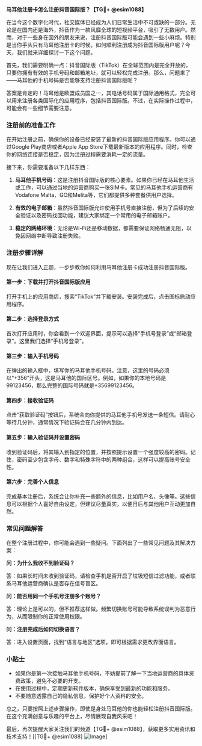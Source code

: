 **马耳他注册卡怎么注册抖音国际版？【TG💪+ @esim1088】**

在当今这个数字化时代，社交媒体已经成为人们日常生活中不可或缺的一部分。无论是在国内还是海外，抖音作为一款风靡全球的短视频平台，吸引了无数用户。然而，对于一些身在国外的朋友来说，注册抖音国际版可能会遇到一些小麻烦。特别是当你手头只有马耳他注册卡的时候，如何顺利注册成为抖音国际版用户呢？今天，我们就来详细探讨一下这个问题。

首先，我们需要明确一点：抖音国际版（TikTok）在全球范围内是完全开放的，只要你拥有有效的手机号码和邮箱地址，就可以轻松完成注册。那么，问题来了——马耳他的手机号码是否能够支持注册抖音国际版呢？

答案是肯定的！马耳他是欧盟成员国之一，其电话号码属于国际通用格式，完全可以用来注册各类国际化的应用程序，包括抖音国际版。不过，在实际操作过程中，可能会有一些细节需要注意。

### 注册前的准备工作

在开始注册之前，确保你的设备已经安装了最新的抖音国际版应用程序。你可以通过Google Play商店或者Apple App Store下载最新版本的应用程序。同时，检查你的网络连接是否稳定，因为注册过程需要消耗一定的流量。

接下来，你需要准备以下几样东西：

1. **马耳他手机号码**：这是注册抖音国际版的核心要素。如果你已经在马耳他生活或工作，可以通过当地的运营商购买一张SIM卡。常见的马耳他手机运营商有Vodafone Malta、GO和Melita等，它们都提供多种套餐供用户选择。

2. **有效的电子邮箱**：虽然抖音国际版允许使用手机号直接注册，但为了后续的安全验证以及密码找回功能，建议大家绑定一个常用的电子邮箱账户。

3. **稳定的网络环境**：无论是Wi-Fi还是移动数据，都需要保证网络畅通无阻，以免因网络中断导致注册失败。

### 注册步骤详解

现在让我们进入正题，一步步教你如何利用马耳他注册卡成功注册抖音国际版。

#### 第一步：下载并打开抖音国际版应用

打开手机上的应用商店，搜索“TikTok”并下载安装。安装完成后，点击图标启动应用程序。

#### 第二步：选择登录方式

首次打开应用时，你会看到一个欢迎界面，提示可以选择“手机号登录”或“邮箱登录”。这里我们选择“手机号登录”。

#### 第三步：输入手机号码

在弹出的输入框中，填写你的马耳他手机号码。注意，这里的号码必须以“+356”开头，这是马耳他的国际区号。例如，如果你的本地号码是99123456，那么完整的国际号码就是+35699123456。

#### 第四步：接收验证码

点击“获取验证码”按钮后，系统会向你提供的马耳他手机号发送一条短信。请耐心等待几分钟，通常情况下验证码会在几分钟内到达。

#### 第五步：输入验证码并设置密码

收到验证码后，将其输入到指定的位置，并按照提示设置一个强度较高的密码。记住，密码至少包含字母、数字和特殊字符中的两种组合，这样可以提高账号安全性。

#### 第六步：完善个人信息

完成基本注册后，系统会让你补充一些额外的信息，比如用户名、头像等。这些信息可以根据个人喜好自由设定，但建议尽量真实，以便日后与其他用户互动更加自然。

### 常见问题解答

在整个注册过程中，你可能会遇到一些疑问。下面列出了一些常见问题及其解决方案：

**问：为什么我收不到验证码？**

答：如果长时间未收到验证码，请检查手机是否开启了垃圾短信过滤功能，或者联系马耳他运营商确认是否存在信号盲区。

**问：能否用同一个手机号注册多个账号？**

答：理论上是可以的，但不推荐这样做。频繁切换账号可能导致系统误判为恶意行为，从而限制你的正常使用权限。

**问：注册完成后如何切换语言？**

答：进入设置页面，找到“语言与地区”选项，即可根据需求更改界面语言。

### 小贴士

- 如果你是第一次接触马耳他手机号码，不妨提前了解一下当地运营商的具体资费政策，避免不必要的开支。
- 在使用过程中，定期更新软件版本，确保享受到最新的功能和服务。
- 不要随意透露自己的隐私信息，保护好个人资料的安全。

总之，只要按照上述步骤操作，即使是身处马耳他的你也能轻松注册抖音国际版。在这个充满创意与乐趣的平台上，尽情展现自我风采吧！

最后，再次提醒大家关注我们的频道【TG💪+ @esim1088】，获取更多实用资讯和技术支持！[[TG💪+ @esim1088] ![Image](https://i.postimg.cc/4NQfJmqS/Snipaste-2025-05-13-00-14-12.png)]